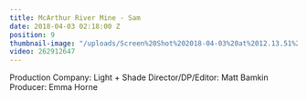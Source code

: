 ```yaml
---
title: McArthur River Mine - Sam
date: 2018-04-03 02:18:00 Z
position: 9
thumbnail-image: "/uploads/Screen%20Shot%202018-04-03%20at%2012.13.51%20pm.png"
video: 262912647
---
```


Production Company: Light + Shade
Director/DP/Editor: Matt Bamkin
Producer: Emma Horne